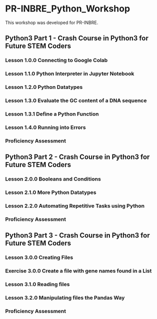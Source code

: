 # PR-INBRE_Python_Workshop
This workshop was developed for PR-INBRE.

## Python3 Part 1 - Crash Course in Python3 for Future STEM Coders
### Lesson 1.0.0 Connecting to Google Colab
### Lesson 1.1.0 Python Interpreter in Jupyter Notebook
### Lesson 1.2.0 Python Datatypes
### Lesson 1.3.0 Evaluate the GC content of a DNA sequence
### Lesson 1.3.1 Define a Python Function
### Lesson 1.4.0 Running into Errors
### Proficiency Assessment

## Python3 Part 2 - Crash Course in Python3 for Future STEM Coders
### Lesson 2.0.0 Booleans and Conditions
### Lesson 2.1.0 More Python Datatypes
### Lesson 2.2.0 Automating Repetitive Tasks using Python
### Proficiency Assessment

## Python3 Part 3 - Crash Course in Python3 for Future STEM Coders
### Lesson 3.0.0 Creating Files
### Exercise 3.0.0 Create a file with gene names found in a List
### Lesson 3.1.0 Reading files
### Lesson 3.2.0 Manipulating files the Pandas Way
### Proficiency Assessment
